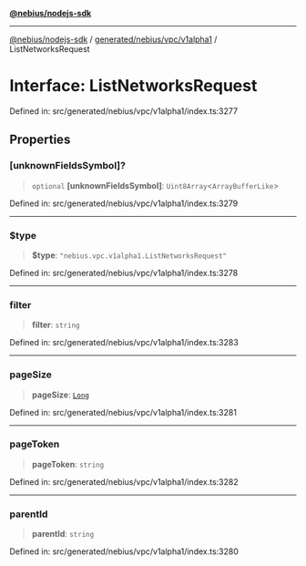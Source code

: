 [**@nebius/nodejs-sdk**](../../../../../README.md)

---

[@nebius/nodejs-sdk](../../../../../README.md) / [generated/nebius/vpc/v1alpha1](../README.md) / ListNetworksRequest

# Interface: ListNetworksRequest

Defined in: src/generated/nebius/vpc/v1alpha1/index.ts:3277

## Properties

### \[unknownFieldsSymbol\]?

> `optional` **\[unknownFieldsSymbol\]**: `Uint8Array`\<`ArrayBufferLike`\>

Defined in: src/generated/nebius/vpc/v1alpha1/index.ts:3279

---

### $type

> **$type**: `"nebius.vpc.v1alpha1.ListNetworksRequest"`

Defined in: src/generated/nebius/vpc/v1alpha1/index.ts:3278

---

### filter

> **filter**: `string`

Defined in: src/generated/nebius/vpc/v1alpha1/index.ts:3283

---

### pageSize

> **pageSize**: [`Long`](../../../../../runtime/protos/core/classes/Long.md)

Defined in: src/generated/nebius/vpc/v1alpha1/index.ts:3281

---

### pageToken

> **pageToken**: `string`

Defined in: src/generated/nebius/vpc/v1alpha1/index.ts:3282

---

### parentId

> **parentId**: `string`

Defined in: src/generated/nebius/vpc/v1alpha1/index.ts:3280
